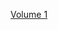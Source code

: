 [Volume 1](https://docs.google.com/viewer?url=https://github.com/rhyd0n/slimeyread/blob/gh-pages/LN%2001%20Empowerment.pdf)


